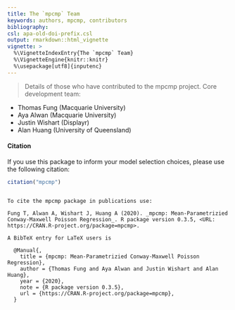 ```yaml
---
title: The `mpcmp` Team
keywords: authors, mpcmp, contributors
bibliography: 
csl: apa-old-doi-prefix.csl
output: rmarkdown::html_vignette
vignette: >
  %\VignetteIndexEntry{The `mpcmp` Team}
  %\VignetteEngine{knitr::knitr}
  %\usepackage[utf8]{inputenc}
---
```


> Details of those who have contributed to the mpcmp project.
Core development team:

- Thomas Fung (Macquarie University)
- Aya Alwan (Macquarie University)
- Justin Wishart (Displayr)
- Alan Huang (University of Queensland)

#### Citation

If you use this package to inform your model selection choices, please use the following citation:


```r
citation("mpcmp")
```

```

To cite the mpcmp package in publications use:

Fung T, Alwan A, Wishart J, Huang A (2020). _mpcmp: Mean-Parametrizied
Conway-Maxwell Poisson Regression_. R package version 0.3.5, <URL:
https://CRAN.R-project.org/package=mpcmp>.

A BibTeX entry for LaTeX users is

  @Manual{,
    title = {mpcmp: Mean-Parametrizied Conway-Maxwell Poisson Regression},
    author = {Thomas Fung and Aya Alwan and Justin Wishart and Alan Huang},
    year = {2020},
    note = {R package version 0.3.5},
    url = {https://CRAN.R-project.org/package=mpcmp},
  }
```
 